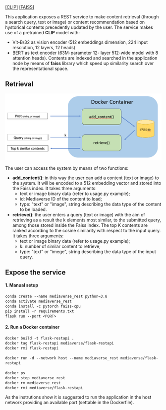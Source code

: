 [[CLIP]](https://github.com/openai/CLIP) [[FAISS]](https://github.com/facebookresearch/faiss)

This application exposes a REST service to make content retrieval (through a search query, text or image) or content recommendation based on hystorical contents precedently updated by the user.
The service makes use of a pretrained **CLIP** model with:
- Vit-B/32 as vision encoder (512 embeddings dimension, 224 input resolution, 12 layers, 12 heads)
- BERT as text encoder (63M-parameter 12- layer 512-wide model with 8 attention heads).
Contents are indexed and searched in the application node by means of **faiss** library which speed up similarity search over the representational space.

## Retrieval
![APP](restapi.PNG)

The user can access the system by means of two functions:
- **add_content()**: in this way the user can add a content (text or image) to the system. It will be encoded to a 512 embedding vector and stored into the Faiss index. It takes three arguments:
    - text or image binary data (refer to usage.py example);
    - id: Mediaverse ID of the content to load;
    - type: "text" or "image", string describing the data type of the content to be loaded.
- **retrieve()**: the user enters a query (text or image) with the aim of retrieving  as a result the k elements most similar, to the submitted query, among those stored inside the Faiss index. The top K contents are ranked according to the cosine similarity with respect to the input query. It takes three arguments:
    - text or image binary data (refer to usage.py example);
    - k: number of similar content to retrieve;
    - type: "text" or "imege", string describing the data type of the input query.


## Expose the service
#### 1. Manual setup

```
conda create --name mediaverse_rest python=3.8
conda activate mediaverse_rest
conda install -c pytorch faiss-cpu
pip install -r requirements.txt
flask run --port <PORT>
```

#### 2. Run a Docker container

```
docker build -t flask-restapi .
docker tag flask-restapi mediaverse/flask-restapi
docker rmi flask-restapi

docker run -d --network host --name mediaverse_rest mediaverse/flask-restapi

docker ps
docker stop mediaverse_rest
docker rm mediaverse_rest
docker rmi mediaverse/flask-restapi
```

As the instrutions show it is suggested to run the application in the host network providing an available port (settable in the Dockerfile).